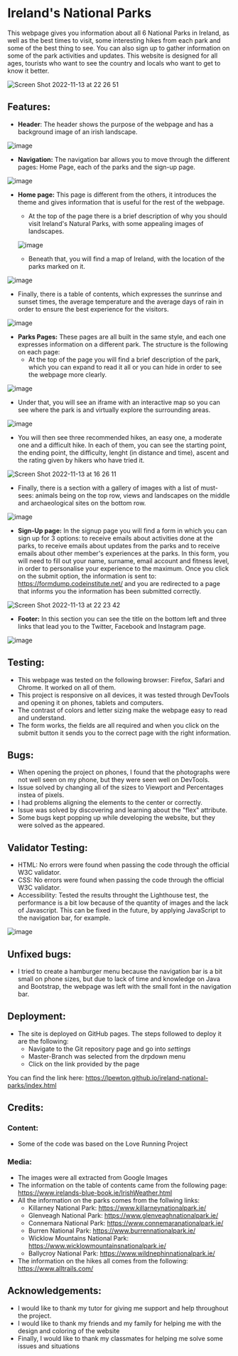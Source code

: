 # Ireland's National Parks
This webpage gives you information about all 6 National Parks in Ireland, as well as the best times to visit, some interesting hikes from each park and some of the best thing to see.
You can also sign up to gather information on some of the park activities and updates.
This website is designed for all ages, tourists who want to see the country and locals who want to get to know it better.

![Screen Shot 2022-11-13 at 22 26 51](https://user-images.githubusercontent.com/114712846/201545398-c8b39249-b93c-4b65-b349-f3bf65f44887.png)

## Features:

* **Header**: 
The header shows the purpose of the webpage and has a background image of an irish landscape.

![image](https://user-images.githubusercontent.com/114712846/200447250-4205b0af-1138-4054-8781-a24f6220a579.png)

* **Navigation:** The navigation bar allows you to move through the different pages: Home Page, each of the parks and the sign-up page.

![image](https://user-images.githubusercontent.com/114712846/200447299-01de3169-a835-40a2-877c-d1eacf4f4cb1.png)

* **Home page:** This page is different from the others, it introduces the theme and gives information that is useful for the rest of the webpage.
  *  At the top of the page there is a brief description of why you should visit Ireland's Natural Parks, with some appealing images of landscapes.
  
  ![image](https://user-images.githubusercontent.com/114712846/200447555-4df005af-8154-49a4-b217-703ae847bf87.png)

  *  Beneath that, you will find a map of Ireland, with the location of the parks marked on it.
  
![image](https://user-images.githubusercontent.com/114712846/200447490-4fc81ed1-7f36-41b0-9fee-c83dd0d3e6fa.png)


  *  Finally, there is a table of contents, which expresses the sunrinse and sunset times, the average temperature and the average days of rain in order to ensure the best experience for the visitors.
  
![image](https://user-images.githubusercontent.com/114712846/200447598-26a3fb76-a841-49ae-b2b6-135a26785415.png)
 
* **Parks Pages:** These pages are all built in the same style, and each one expresses information on a different park. The structure is the following on each page: 
  *  At the top of the page you will find a brief description of the park, which you can expand to read it all or you can hide in order to see the webpage more clearly.

![image](https://user-images.githubusercontent.com/114712846/200447653-33749df4-10fc-4d10-a6b7-495be7504cb9.png)

  *  Under that, you will see an iframe with an interactive map so you can see where the park is and virtually explore the surrounding areas.

![image](https://user-images.githubusercontent.com/114712846/200447693-a6f261e6-5053-4979-9724-c1f8a77404cb.png)

  *  You will then see three recommended hikes, an easy one, a moderate one and a difficult hike. In each of them, you can see the starting point, the ending point, the difficulty, lenght (in distance and time), ascent and the rating given by hikers who have tried it.
  
![Screen Shot 2022-11-13 at 16 26 11](https://user-images.githubusercontent.com/114712846/201545260-4909bb28-0e6b-4cdb-ba7f-1be84eebf8ec.png)

  *  Finally, there is a section with a gallery of images with a list of must-sees: animals being on the top row, views and landscapes on the middle and archaeological sites on the bottom row.

![image](https://user-images.githubusercontent.com/114712846/200447841-d167b0e4-5d3d-4774-bc9e-e08846ae988b.png)

* **Sign-Up page:**
In the signup page you will find a form in which you can sign up for 3 options: to receive emails about activities done at the parks, to receive emails about updates from the parks and to receive emails about other member's experiences at the parks.
In this form, you will need to fill out your name, surname, email account and fitness level, in order to personalise your experience to the maximum.
Once you click on the submit option, the information is sent to: https://formdump.codeinstitute.net/ and you are redirected to a page that informs you the information has been submitted correctly.

![Screen Shot 2022-11-13 at 22 23 42](https://user-images.githubusercontent.com/114712846/201545291-5ddb3659-18f5-45bd-b6b3-6886c2ce78a2.png)


* **Footer:** 
In this section you can see the title on the bottom left and three links that lead you to the Twitter, Facebook and Instagram page.  

![image](https://user-images.githubusercontent.com/114712846/200460712-9af7ec20-a396-4eb7-aff5-ab0fdb730d50.png)

## Testing:
* This webpage was tested on the following browser: Firefox, Safari and Chrome. It worked on all of them.
* This project is responsive on all devices, it was tested through DevTools and opening it on phones, tablets and computers.
* The contrast of colors and letter sizing make the webpage easy to read and understand.
* The form works, the fields are all required and when you click on the submit button it sends you to the correct page with the right information.

## Bugs:
* When opening the project on phones, I found that the photographs were not well seen on my phone, but they were seen well on DevTools.
* Issue solved by changing all of the sizes to Viewport and Percentages instea of pixels.
* I had problems aligning the elements to the center or correctly.
* Issue was solved by discovering and learning about the "flex" attribute.
* Some bugs kept popping up while developing the website, but they were solved as the appeared.

## Validator Testing:
* HTML: No errors were found when passing the code through the official W3C validator.
* CSS: No errors were found when passing the code through the official W3C validator.
* Accessibility: Tested the results throught the  Lighthouse test, the performance is a bit low because of the quantity of images and the lack of Javascript. This can be fixed in the future, by applying JavaScript to the navigation bar, for example. 

![image](https://user-images.githubusercontent.com/114712846/200460584-c533e47d-133a-49a4-a025-fdc67518eea4.png)

## Unfixed bugs:
* I tried to create a hamburger menu because the navigation bar is a bit small on phone sizes, but due to lack of time and knowledge on Java and Bootstrap, the webpage was left with the small font in the navigation bar.

## Deployment:
* The site is deployed on GitHub pages. The steps followed to deploy it are the following:
  *  Navigate to the Git repository page and go into *settings*
  *  Master-Branch was selected from the drpdown menu
  *  Click on the link provided by the page
  
You can find the link here: https://lpewton.github.io/ireland-national-parks/index.html

## Credits:
### Content:
* Some of the code was based on the Love Running Project
### Media:
* The images were all extracted from Google Images
* The information on the table of contents came from the following page: https://www.irelands-blue-book.ie/IrishWeather.html
* All the information on the parks comes from the follwing links:
  *  Killarney National Park: https://www.killarneynationalpark.ie/
  *  Glenveagh National Park: https://www.glenveaghnationalpark.ie/
  *  Connemara National Park: https://www.connemaranationalpark.ie/
  *  Burren National Park: https://www.burrennationalpark.ie/
  *  Wicklow Mountains National Park: https://www.wicklowmountainsnationalpark.ie/
  *  Ballycroy National Park: https://www.wildnephinnationalpark.ie/
* The information on the hikes all comes from the following: https://www.alltrails.com/ 
  
## Acknowledgements:
* I would like to thank my tutor for giving me support and help throughout the project.
* I would like to thank my friends and my family for helping me with the design and coloring of the website
* Finally, I would like to thank my classmates for helping me solve some issues and situations



